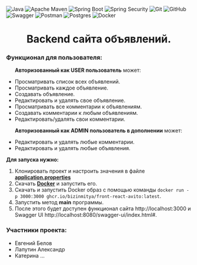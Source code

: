 ![Java](https://img.shields.io/badge/java-%23ED8B00.svg?style=for-the-badge&logo=java&logoColor=white)
![Apache Maven](https://img.shields.io/badge/Apache%20Maven-C71A36?style=for-the-badge&logo=Apache%20Maven&logoColor=white)
![Spring Boot](https://img.shields.io/badge/Spring%20Boot-6DB33F.svg?style=for-the-badge&logo=Spring-Boot&logoColor=white)
![Spring Security](https://img.shields.io/badge/Spring%20Security-6DB33F.svg?style=for-the-badge&logo=Spring-Security&logoColor=white)
![Git](https://img.shields.io/badge/git%20-%23F05033.svg?&style=for-the-badge&logo=git&logoColor=white)
![GitHub](https://img.shields.io/badge/github-%23121011.svg?style=for-the-badge&logo=github&logoColor=white)
![Swagger](https://img.shields.io/badge/-Swagger-%23Clojure?style=for-the-badge&logo=swagger&logoColor=white)
![Postman](https://img.shields.io/badge/Postman-FF6C37?style=for-the-badge&logo=postman&logoColor=white)
![Postgres](https://img.shields.io/badge/postgres-%23316192.svg?style=for-the-badge&logo=postgresql&logoColor=white)
![Docker](https://img.shields.io/badge/docker-%230db7ed.svg?style=for-the-badge&logo=docker&logoColor=white)
<h1 align="center">Backend сайта объявлений.</h1>

<h3>Функционал для пользователя:</h3>
<ul>

**Авторизованный как USER пользователь** может:
<li>Просматривать список всех объявлений.</li>
<li>Просматривать каждое объявление.</li>
<li>Создавать объявление.</li>
<li>Редактировать и удалять свое объявление.</li>
<li>Просматривать все комментарии к объявлениям.</li>
<li>Создавать комментарии к любым объявлениям.</li>
<li>Редактировать/удалять свои комментарии.</li>

**Авторизованный как ADMIN пользователь в дополнении** может:
<li>Редактировать и удалять любые комментарии.</li>
<li>Редактировать и удалять любые объявления.</li>

</ul>

**Для запуска нужно:**
1. Клонировать проект и настроить значения в файле **[application.properties](src/main/resources/application.properties)**</li>
2. Скачать **[Docker](https://www.docker.com)** и запустить его.
3. Скачать и запустить Docker образ с помощью команды ```docker run -p 3000:3000 ghcr.io/bizinmitya/front-react-avito:latest```.
4. Запустить метод **main** программы.
5. После этого будет доступен функционал сайта  http://localhost:3000 и Swagger UI   http://localhost:8080/swagger-ui/index.html#.

<h3>Участники проекта:</h3>
<ul>
<li> Евгений Белов</li>
<li> Лапутин Александр</li>
<li> Катерина ... </li>


</ul>